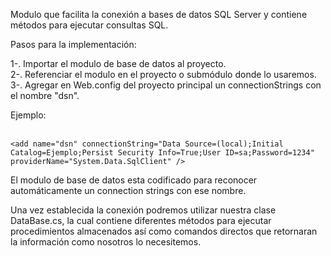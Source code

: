 Modulo que facilita la conexión a bases de datos SQL Server y contiene métodos para ejecutar consultas SQL.

Pasos para la implementación:

1-. Importar el modulo de base de datos al proyecto. </br>
2-. Referenciar el modulo en el proyecto o submódulo donde lo usaremos. </br>
3-. Agregar en Web.config del proyecto principal un connectionStrings con el nombre "dsn". 

Ejemplo:</br>
</br>

<label> 
  <connectionStrings>
   
    <add name="dsn" connectionString="Data Source=(local);Initial Catalog=Ejemplo;Persist Security Info=True;User ID=sa;Password=1234" providerName="System.Data.SqlClient" />
  </connectionStrings>

</label>
  
El modulo de base de datos esta codificado para reconocer automáticamente un connection strings con ese nombre. 

Una vez establecida la conexión podremos utilizar nuestra clase DataBase.cs, la cual contiene diferentes métodos para ejecutar procedimientos almacenados así como comandos directos que retornaran la información como nosotros lo necesitemos.
